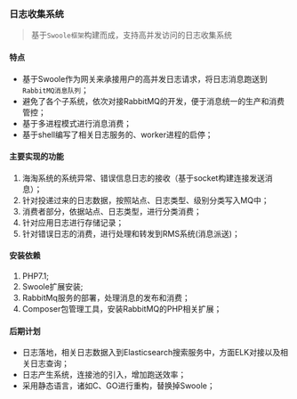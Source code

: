 ### 日志收集系统
>  基于`Swoole框架`构建而成，支持高并发访问的日志收集系统

#### 特点
- 基于Swoole作为网关来承接用户的高并发日志请求，将日志消息跑送到`RabbitMQ消息队列`；
- 避免了各个子系统，依次对接RabbitMQ的开发，便于消息统一的生产和消费管控；
- 基于多进程模式进行消息消费；
- 基于shell编写了相关日志服务的、worker进程的启停；

#### 主要实现的功能
1. 海淘系统的系统异常、错误信息日志的接收（基于socket构建连接发送消息）；
2. 针对投递过来的日志数据，按照站点、日志类型、级别分类写入MQ中；
3. 消费者部分，依据站点、日志类型，进行分类消费；
4. 针对应用日志进行存储记录；
5. 针对错误日志的消费，进行处理和转发到RMS系统(消息派送)；

#### 安装依赖 ###
1. PHP7.1;
2. Swoole扩展安装;
3. RabbitMq服务的部署，处理消息的发布和消费；
4. Composer包管理工具，安装RabbitMQ的PHP相关扩展；

#### 后期计划
- 日志落地，相关日志数据入到Elasticsearch搜索服务中，方面ELK对接以及相关日志查询；
- 日志产生系统，连接池的引入，增加跑送效率；
- 采用静态语言，诸如C、GO进行重构，替换掉Swoole；
